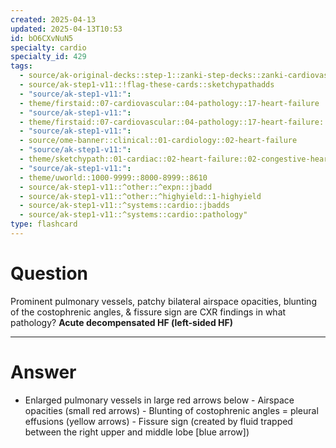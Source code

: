 ```yaml
---
created: 2025-04-13
updated: 2025-04-13T10:53
id: bO6CXvNuN5
specialty: cardio
specialty_id: 429
tags:
  - source/ak-original-decks::step-1::zanki-step-decks::zanki-cardiovascular::cardio-pathology
  - source/ak-step1-v11::!flag-these-cards::sketchypathadds
  - "source/ak-step1-v11:": 
  - theme/firstaid::07-cardiovascular::04-pathology::17-heart-failure
  - "source/ak-step1-v11:": 
  - theme/firstaid::07-cardiovascular::04-pathology::17-heart-failure::left-heart-failure
  - "source/ak-step1-v11:": 
  - source/ome-banner::clinical::01-cardiology::02-heart-failure
  - "source/ak-step1-v11:": 
  - theme/sketchypath::01-cardiac::02-heart-failure::02-congestive-heart-failure---clinical-manifestations
  - "source/ak-step1-v11:": 
  - theme/uworld::1000-9999::8000-8999::8610
  - source/ak-step1-v11::^other::^expn::jbadd
  - source/ak-step1-v11::^other::^highyield::1-highyield
  - source/ak-step1-v11::^systems::cardio::jbadds
  - source/ak-step1-v11::^systems::cardio::pathology"
type: flashcard
---
```


# Question
Prominent pulmonary vessels, patchy bilateral airspace opacities, blunting of the costophrenic angles, & fissure sign are CXR findings in what pathology?    **Acute decompensated HF (left-sided HF)**

---

# Answer
- Enlarged pulmonary vessels in large red arrows below - Airspace opacities (small red arrows) - Blunting of costophrenic angles = pleural effusions (yellow arrows) - Fissure sign (created by fluid trapped between the right upper and middle lobe [blue arrow])